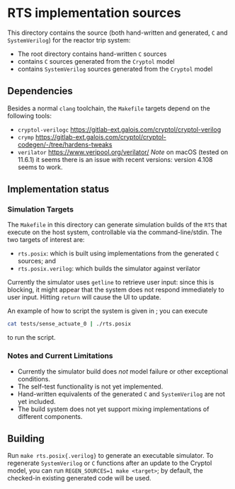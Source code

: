 # RTS implementation sources

This directory contains the source (both hand-written and generated, `C` and
`SystemVerilog`) for the reactor trip system:

- The root directory contains hand-written `C` sources
- [](./generated_csrc) contains `C` sources generated from the `Cryptol` model
- [](./generated_vsrc) contains `SystemVerilog` sources generated from the `Cryptol` model

## Dependencies

Besides a normal `clang` toolchain, the `Makefile` targets depend on the following tools:

- `cryptol-verilogc` <https://gitlab-ext.galois.com/cryptol/cryptol-verilog>
- `crymp` <https://gitlab-ext.galois.com/cryptol/cryptol-codegen/-/tree/hardens-tweaks> 
- `verilator` <https://www.veripool.org/verilator/> *Note* on macOS (tested on
  11.6.1) it seems there is an issue with recent versions: version 4.108 seems
  to work.

## Implementation status

### Simulation Targets
The `Makefile` in this directory can generate simulation builds of the `RTS`
that execute on the host system, controllable via the command-line/stdin. The two targets of interest are:

- `rts.posix`: which is built using implementations from the generated `C` sources; and
- `rts.posix.verilog`: which builds the simulator against verilator

Currently the simulator uses `getline` to retrieve user input: since this is
blocking, it might appear that the system does not respond immediately to user
input. Hitting `return` will cause the UI to update.

An example of how to script the system is given in [](tests/sense_actuate_0); you can execute

``` sh
cat tests/sense_actuate_0 | ./rts.posix
```

to run the script.

### Notes and Current Limitations

- Currently the simulator build does *not* model failure or other exceptional conditions.
- The self-test functionality is not yet implemented.
- Hand-written equivalents of the generated `C` and `SystemVerilog` are not yet included.
- The build system does not yet support mixing implementations of different components.


## Building

Run `make rts.posix{.verilog}` to generate an executable simulator. To regenerate
`SystemVerilog` or `C` functions after an update to the Cryptol model, you can
run `REGEN_SOURCES=1 make <target>`; by default, the checked-in existing
generated code will be used.
